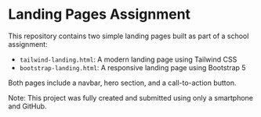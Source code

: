 # Landing Pages Assignment

This repository contains two simple landing pages built as part of a school assignment:

- `tailwind-landing.html`: A modern landing page using Tailwind CSS
- `bootstrap-landing.html`: A responsive landing page using Bootstrap 5

Both pages include a navbar, hero section, and a call-to-action button.

Note: This project was fully created and submitted using only a smartphone and GitHub.
